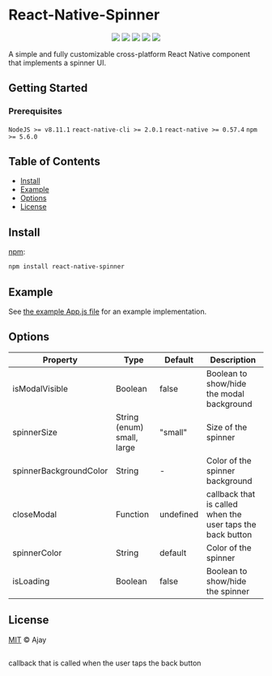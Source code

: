 # React-Native-Spinner

<div style="text-align: center">
  <img src="https://badgen.net/badge/node@LTS/>=8.11.1/green">
  <img src="https://badgen.net/badge/npm/>=5.6.0/blue">
  <img src="https://badgen.net/badge/react-native/>=0.57.4/orange">
  <img src="https://badgen.net/badge/code style/standard/yellow">
  <img src="https://badgen.net/badge/release/v1.0/pink">
</div>

A simple and fully customizable cross-platform React Native component that implements a spinner UI.

## Getting Started

### Prerequisites

`NodeJS >= v8.11.1`
`react-native-cli >= 2.0.1`
`react-native >= 0.57.4`
`npm >= 5.6.0`

## Table of Contents

- [Install](#install)
- [Example](#example)
- [Options](#options)
- [License](#license)

## Install

[npm][]:

```sh
npm install react-native-spinner
```

## Example

See [the example App.js file][example] for an example implementation.

## Options

| Property               | Type                       | Default   | Description                                                |
| ---------------------- | -------------------------- | --------- | ---------------------------------------------------------- |
| isModalVisible         | Boolean                    | false     | Boolean to show/hide the modal background                  |
| spinnerSize            | String (enum) small, large | "small"   | Size of the spinner                                        |
| spinnerBackgroundColor | String                     | -         | Color of the spinner background                            |
| closeModal             | Function                   | undefined | callback that is called when the user taps the back button |
| spinnerColor           | String                     | default   | Color of the spinner                                       |
| isLoading              | Boolean                    | false     | Boolean to show/hide the spinner                           |

## License

[MIT](LICENSE) © Ajay

##

[npm]: https://www.npmjs.com/
[example]: https://github.com/Ajayg96/react-native-spinner/blob/master/examples/App.js

callback that is called when the user taps the back button
